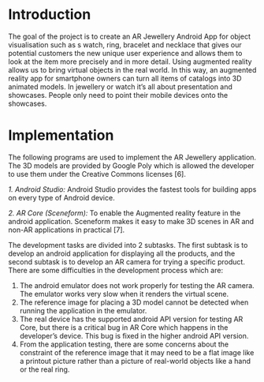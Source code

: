 # Introduction
The goal of the project is to create an AR Jewellery Android App for object visualisation such as s watch, ring, bracelet and necklace that gives our potential customers the new unique user experience and allows them to look at the item more precisely and in more detail.
Using augmented reality allows us to bring virtual objects in the real world. In this way, an augmented reality app for smartphone owners can turn all items of catalogs into 3D animated models. In jewellery or watch it’s all about presentation and showcases. People only need to point their mobile devices onto the showcases.


# Implementation
The following programs are used to implement the AR Jewellery application. The 3D models are provided by Google Poly which is allowed the developer to use them under the Creative Commons licenses [6].

<i>1. Android Studio:</i> Android Studio provides the fastest tools for building apps on every type of Android device.

<i>2. AR Core (Sceneform):</i> To enable the Augmented reality feature in the android application. Sceneform makes it easy to make 3D scenes in AR and non-AR applications in practical [7].


The development tasks are divided into 2 subtasks. The first subtask is to develop an android application for displaying all the products, and the second subtask is to develop an AR camera for trying a specific product. There are some difficulties in the development process which are:
1.	The android emulator does not work properly for testing the AR camera. The emulator works very slow when it renders the virtual scene.
2.	The reference image for placing a 3D model cannot be detected when running the application in the emulator.
3.	The real device has the supported android API version for testing AR Core, but there is a critical bug in AR Core which happens in the developer’s device. This bug is fixed in the higher android API version.
4.	From the application testing, there are some concerns about the constraint of the reference image that it may need to be a flat image like a printout picture rather than a picture of real-world objects like a hand or the real ring.

